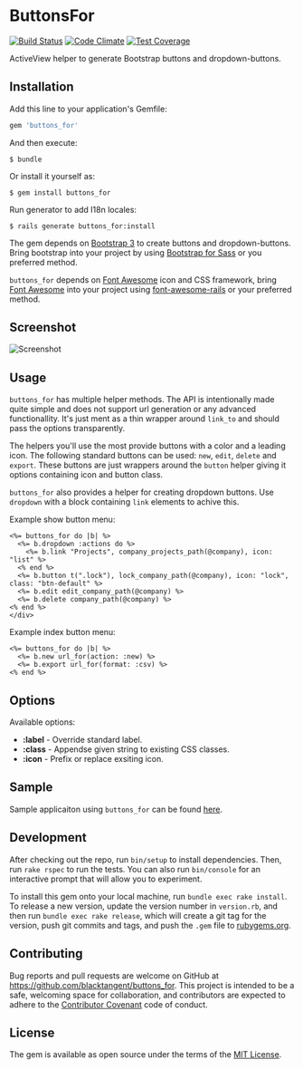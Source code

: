 [travis]: https://travis-ci.org/blacktangent/buttons_for
[codeclimate]: https://codeclimate.com/github/blacktangent/buttons_for
[fontawesome]: https://fortawesome.github.io/Font-Awesome
[fontawesomerails]: https://github.com/bokmann/font-awesome-rails
[coveralls]: https://coveralls.io/r/blacktangent/buttons_for

# ButtonsFor

[![Build Status](https://travis-ci.org/blacktangent/buttons_for.svg?branch=master)][travis]
[![Code Climate](https://codeclimate.com/github/blacktangent/buttons_for/badges/gpa.svg)][codeclimate]
[![Test Coverage](http://img.shields.io/coveralls/blacktangent/buttons_for/master.svg)][coveralls]

ActiveView helper to generate Bootstrap buttons and dropdown-buttons.

## Installation

Add this line to your application's Gemfile:

```ruby
gem 'buttons_for'
```

And then execute:

    $ bundle

Or install it yourself as:

    $ gem install buttons_for

Run generator to add I18n locales:

    $ rails generate buttons_for:install

The gem depends on [Bootstrap 3](http://getbootstrap.com/) to create buttons and dropdown-buttons. Bring bootstrap into
your project by using [Bootstrap for Sass](https://github.com/twbs/bootstrap-sass) or you preferred method.

`buttons_for` depends on [Font Awesome][fontawesome] icon and CSS
framework, bring [Font Awesome][fontawesome] into your project using
[font-awesome-rails][fontawesomerails] or your preferred method.

## Screenshot
![Screenshot](https://cloud.githubusercontent.com/assets/1222916/9902312/b08d89bc-5c97-11e5-94c6-7a0e78934556.png)

## Usage

`buttons_for` has multiple helper methods. The API is intentionally made
quite simple and does not support url generation or any advanced
functionallity. It's just ment as a thin wrapper around `link_to` and
should pass the options transparently.

The helpers you'll use the most provide buttons with a color and a
leading icon. The following standard buttons can be used: `new`, `edit`,
`delete` and `export`. These buttons are just wrappers around the `button` helper
giving it options containing icon and button class.

`buttons_for` also provides a helper for creating dropdown buttons. Use
`dropdown` with a block containing `link` elements to achive this.

Example show button menu:

```erb
<%= buttons_for do |b| %>
  <%= b.dropdown :actions do %>
    <%= b.link "Projects", company_projects_path(@company), icon: "list" %>
  <% end %>
  <%= b.button t(".lock"), lock_company_path(@company), icon: "lock", class: "btn-default" %>
  <%= b.edit edit_company_path(@company) %>
  <%= b.delete company_path(@company) %>
<% end %>
</div>
```

Example index button menu:

```erb
<%= buttons_for do |b| %>
  <%= b.new url_for(action: :new) %>
  <%= b.export url_for(format: :csv) %>
<% end %>
```

## Options

Available options:

* __:label__ - Override standard label.
* __:class__ - Appendse given string to existing CSS classes.
* __:icon__  - Prefix or replace exsiting icon.

## Sample
Sample applicaiton using `buttons_for` can be found [here](https://github.com/blacktangent/buttons_for-demo).

## Development

After checking out the repo, run `bin/setup` to install dependencies. Then, run `rake rspec` to run the tests. You can also run `bin/console` for an interactive prompt that will allow you to experiment.

To install this gem onto your local machine, run `bundle exec rake install`. To release a new version, update the version number in `version.rb`, and then run `bundle exec rake release`, which will create a git tag for the version, push git commits and tags, and push the `.gem` file to [rubygems.org](https://rubygems.org).

## Contributing

Bug reports and pull requests are welcome on GitHub at https://github.com/blacktangent/buttons_for. This project is intended to be a safe, welcoming space for collaboration, and contributors are expected to adhere to the [Contributor Covenant](contributor-covenant.org) code of conduct.


## License

The gem is available as open source under the terms of the [MIT License](http://opensource.org/licenses/MIT).


